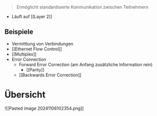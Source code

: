 > Ermöglicht standardisierte Kommunikation zwischen Teilnehmern

- Läuft auf [[Layer 2]]

## Beispiele
- Vermittlung von Verbindungen
- [[Ethernet Flow Control]]
- [[Multiplex]]
- Error Connection
	- Forward Error Correction (am Anfang zusätzliche Information rein)
		- [[Parity]]
	- [[Backwards Error Correction]]

# Übersicht

![[Pasted image 20241106102354.png]]